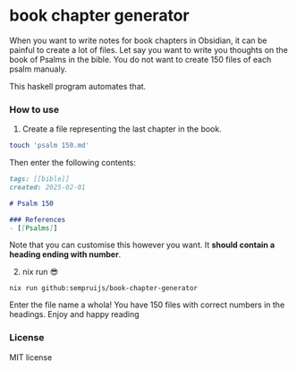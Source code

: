# book chapter generator

When you want to write notes for book chapters in Obsidian, it can be painful to create a lot of files.
Let say you want to write you thoughts on the book of Psalms in the bible.
You do not want to create 150 files of each psalm manualy.

This haskell program automates that.

### How to use

1. Create a file representing the last chapter in the book.

```bash
touch 'psalm 150.md'
```

Then enter the following contents:

```markdown
tags: [[bible]]
created: 2025-02-01

# Psalm 150

### References
- [[Psalms]]
```

Note that you can customise this however you want. It **should contain a heading ending with number**.

2. nix run 😎

```shell
nix run github:sempruijs/book-chapter-generator
```

Enter the file name a whola! You have 150 files with correct numbers in the headings.
Enjoy and happy reading

### License

MIT license
